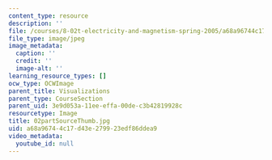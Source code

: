 ```yaml
---
content_type: resource
description: ''
file: /courses/8-02t-electricity-and-magnetism-spring-2005/a68a96744c17d43e279923edf86ddea9_02partSourceThumb.jpg
file_type: image/jpeg
image_metadata:
  caption: ''
  credit: ''
  image-alt: ''
learning_resource_types: []
ocw_type: OCWImage
parent_title: Visualizations
parent_type: CourseSection
parent_uid: 3e9d053a-11ee-effa-00de-c3b42819928c
resourcetype: Image
title: 02partSourceThumb.jpg
uid: a68a9674-4c17-d43e-2799-23edf86ddea9
video_metadata:
  youtube_id: null
---
```

